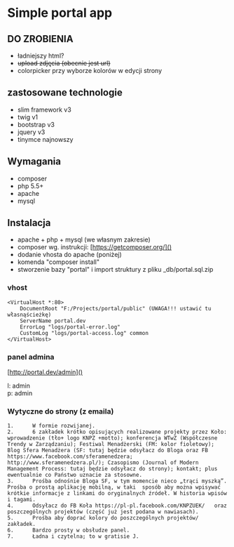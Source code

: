 # Simple portal app

## DO ZROBIENIA
- ładniejszy html?
- ~~upload zdjęcia (obecnie jest url)~~
- colorpicker przy wyborze kolorów w edycji strony

## zastosowane technologie
- slim framework v3
- twig v1
- bootstrap v3
- jquery v3
- tinymce najnowszy

## Wymagania
- composer
- php 5.5+
- apache
- mysql

## Instalacja
- apache + php + mysql (we własnym zakresie)
- composer wg. instrukcji: [https://getcomposer.org/]()
- dodanie vhosta do apache (poniżej)
- komenda "composer install"
- stworzenie bazy "portal" i import struktury z pliku _db/portal.sql.zip

### vhost
```
<VirtualHost *:80>
    DocumentRoot "F:/Projects/portal/public" (UWAGA!!! ustawić tu własnąścieżkę)
    ServerName portal.dev
    ErrorLog "logs/portal-error.log"
    CustomLog "logs/portal-access.log" common
</VirtualHost>
```

### panel admina
[http://portal.dev/admin]()  

l: admin  
p: admin 

### Wytyczne do strony (z emaila)
    1.      W formie rozwijanej.
    2.      6 zakładek krótko opisujących realizowane projekty przez Koło: wprowadzenie (tło+ logo KNPZ +motto); konferencja WTwZ (Współczesne Trendy w Zarządzaniu); Festiwal Menadżerski (FM: kolor fioletowy); Blog Sfera Menadżera (SF: tutaj będzie odsyłacz do Bloga oraz FB https://www.facebook.com/sferamenedzera; http://www.sferamenedzera.pl/); Czasopismo (Journal of Modern Management Process: tutaj będzie odsyłacz do strony); kontakt; plus ewentualnie co Państwo uznacie za stosowne.
    3.      Prośba odnośnie Bloga SF, w tym momencie nieco „trąci myszką”.  Prośba o prostą aplikację mobilną, w taki  sposób aby można wpisywać krótkie informacje z linkami do oryginalnych źródeł. W historia wpisów i tagami.
    4.      Odsyłacz do FB Koła https://pl-pl.facebook.com/KNPZUEK/   oraz poszczególnych projektów (część już jest podana w nawiasach).
    5.      Prośba aby doprać kolory do poszczególnych projektów/ zakładek.
    6.      Bardzo prosty w obsłudze panel.
    7.      Ładna i czytelna; to w gratisie J.